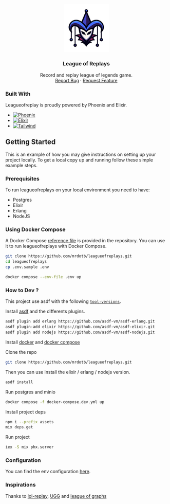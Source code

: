 <p align="center">
  <a href="https://leagueofreplays.co/">
    <img src="https://raw.githubusercontent.com/mrdotb/leagueofreplays/main/priv/static/images/logo.svg" width="140px" alt="League of Replays" />
  </a>


  <h3 align="center">League of Replays</h3>

  <p align="center">
    Record and replay league of legends game.
    <br />
    <a href="https://github.com/mrdotb/leagueofreplays/issues">Report Bug</a>
    ·
    <a href="https://github.com/mrdotb/leagueofreplays/issues">Request Feature</a>
  </p>
</p>

### Built With

Leagueofreplay is proudly powered by Phoenix and Elixir.

* [![Phoenix][Phoenix]][Phoenix-url]
* [![Elixir][Elixir]][Elixir-url]
* [![Tailwind][Tailwind]][Tailwind-url]

## Getting Started

This is an example of how you may give instructions on setting up your project locally.
To get a local copy up and running follow these simple example steps.

### Prerequisites

To run leagueofreplays on your local environment you need to have:
* Postgres
* Elixir
* Erlang
* NodeJS

### Using Docker Compose

A Docker Compose [reference file](https://github.com/mrdotb/leagueofreplays/blob/main/docker-compose.yml) is provided in the repository. You can use it to run leagueofreplays with Docker Compose.

```sh
git clone https://github.com/mrdotb/leagueofreplays.git
cd leagueofreplays
cp .env.sample .env
```

```sh
docker compose --env-file .env up
```

### How to Dev ?

This project use asdf with the following [`tool-versions`](https://github.com/mrdotb/leagueofreplays/blob/main/.tool-versions).

Install [asdf](https://asdf-vm.com/guide/getting-started.html) and the differents plugins.

```sh
asdf plugin add erlang https://github.com/asdf-vm/asdf-erlang.git
asdf plugin-add elixir https://github.com/asdf-vm/asdf-elixir.git
asdf plugin add nodejs https://github.com/asdf-vm/asdf-nodejs.git
```

Install [docker](https://docs.docker.com/engine/install/) and [docker compose](https://docs.docker.com/compose/install/)

Clone the repo

```sh
git clone https://github.com/mrdotb/leagueofreplays.git
```

Then you can use install the elixir / erlang / nodejs version.

```sh
asdf install
```
Run postgres and minio

```sh
docker compose -f docker-compose.dev.yml up
```

Install project deps

```sh
npm i --prefix assets
mix deps.get
```

Run project
```sh
iex -S mix phx.server
```

### Configuration

You can find the env configuration [here](https://github.com/mrdotb/leagueofreplays/blob/main/doc/env.md).

### Inspirations

Thanks to [lol-replay](https://github.com/1lann/lol-replay), [UGG](https://u.gg) and [league of graphs](https://www.leagueofgraphs.com/)


<!-- MARKDOWN LINKS & IMAGES -->
<!-- https://www.markdownguide.org/basic-syntax/#reference-style-links -->
[Elixir]: https://img.shields.io/badge/elixir-4B275F?style=for-the-badge&logo=elixir&logoColor=white
[Elixir-url]: https://elixir-lang.org/
[Tailwind]: https://img.shields.io/badge/tailwind-06B6D4?style=for-the-badge&logo=tailwindcss&logoColor=white
[Tailwind-url]: https://tailwindcss.com/
[Phoenix]: https://img.shields.io/badge/phoenix-f35424?style=for-the-badge&logo=&logoColor=white
[Phoenix-url]: https://www.phoenixframework.org/
